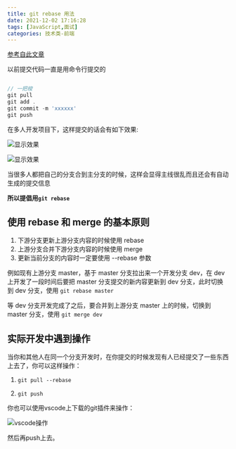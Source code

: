 ```yaml
---
title: git rebase 用法
date: 2021-12-02 17:16:28
tags: [JavaScript,面试]
categories: 技术类-前端
---
```


<meta name="referrer" content="no-referrer"/>


[参考自此文章](https://zhuanlan.zhihu.com/p/34197548)

以前提交代码一直是用命令行提交的

```js

// 一把梭
git pull
git add .
git commit -m 'xxxxxx'
git push
```

在多人开发项目下，这样提交的话会有如下效果:

![显示效果](https://upload-images.jianshu.io/upload_images/13931286-3d42d72b334fc7c7.png?imageMogr2/auto-orient/strip|imageView2/2/w/594/format/webp)

![显示效果](https://upload-images.jianshu.io/upload_images/13931286-d0fb965ce204e6f4.png?imageMogr2/auto-orient/strip|imageView2/2/w/222/format/webp)

当很多人都把自己的分支合到主分支的时候，这样会显得主线很乱而且还会有自动生成的提交信息

**所以提倡用`git rebase`**

## 使用 rebase 和 merge 的基本原则

1. 下游分支更新上游分支内容的时候使用 rebase
2. 上游分支合并下游分支内容的时候使用 merge
3. 更新当前分支的内容时一定要使用 --rebase 参数

例如现有上游分支 master，基于 master 分支拉出来一个开发分支 dev，在 dev 上开发了一段时间后要把 master 分支提交的新内容更新到 dev 分支，此时切换到 dev 分支，使用 `git rebase master`

等 dev 分支开发完成了之后，要合并到上游分支 master 上的时候，切换到 master 分支，使用 `git merge dev`

## 实际开发中遇到操作

当你和其他人在同一个分支开发时，在你提交的时候发现有人已经提交了一些东西上去了，你可以这样操作：

1. `git pull --rebase`

2. `git push`

你也可以使用vscode上下载的git插件来操作：

![vscode操作](https://upload-images.jianshu.io/upload_images/13931286-ecca9bb5bd96dc14.png?imageMogr2/auto-orient/strip%7CimageView2/2/w/1240)

然后再push上去。
